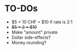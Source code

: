 # TO-DOs

- $5 + 10 CHF = $10 if rate is 2:1
- ~~$5 * 2 = $10~~
- Make "amount" private
- Dollar side-effects?
- Money rounding?
